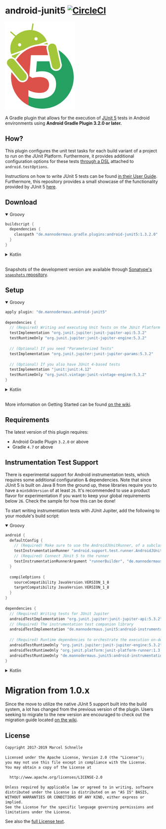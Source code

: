 # android-junit5 [![CircleCI](https://circleci.com/gh/mannodermaus/android-junit5/tree/master.svg?style=svg)][circleci]

![Logo](.images/logo.png)

A Gradle plugin that allows for the execution of [JUnit 5][junit5gh] tests in Android environments using **Android Gradle Plugin 3.2.0 or later.**

## How?

This plugin configures the unit test tasks for each build variant of a project to run on the JUnit Platform. Furthermore, it provides additional configuration options for these tests [through a DSL][wiki-dsl] attached to `android.testOptions`.

Instructions on how to write JUnit 5 tests can be found [in their User Guide][junit5ug].
Furthermore, this repository provides a small showcase of the functionality provided by JUnit 5 [here][sampletests].

## Download

<details open>
  <summary>Groovy</summary>
  
  ```groovy
  buildscript {
    dependencies {
      classpath "de.mannodermaus.gradle.plugins:android-junit5:1.3.2.0"
    }
  }
  ```
</details>

<details>
  <summary>Kotlin</summary>
  
  ```kotlin
  buildscript {
    dependencies {
      classpath("de.mannodermaus.gradle.plugins:android-junit5:1.3.2.0")
    }
  }
  ```
</details>

<br/>

Snapshots of the development version are available through [Sonatype's `snapshots` repository][sonatyperepo].

## Setup

<details open>
  <summary>Groovy</summary>

  ```groovy
  apply plugin: "de.mannodermaus.android-junit5"

  dependencies {
    // (Required) Writing and executing Unit Tests on the JUnit Platform
    testImplementation "org.junit.jupiter:junit-jupiter-api:5.3.2"
    testRuntimeOnly "org.junit.jupiter:junit-jupiter-engine:5.3.2"

    // (Optional) If you need "Parameterized Tests"
    testImplementation "org.junit.jupiter:junit-jupiter-params:5.3.2"

    // (Optional) If you also have JUnit 4-based tests
    testImplementation "junit:junit:4.12"
    testRuntimeOnly "org.junit.vintage:junit-vintage-engine:5.3.2"
  }
  ```
</details>

<details>
  <summary>Kotlin</summary>
  
  ```kotlin
  plugins {
    id("de.mannodermaus.android-junit5")
  }

  dependencies {
    // (Required) Writing and executing Unit Tests on the JUnit Platform
    testImplementation("org.junit.jupiter:junit-jupiter-api:5.3.2")
    testRuntimeOnly("org.junit.jupiter:junit-jupiter-engine:5.3.2")

    // (Optional) If you need "Parameterized Tests"
    testImplementation("org.junit.jupiter:junit-jupiter-params:5.3.2")

    // (Optional) If you also have JUnit 4-based tests
    testImplementation("junit:junit:4.12")
    testRuntimeOnly("org.junit.vintage:junit-vintage-engine:5.3.2")
  }
  ```
</details>

<br/>

More information on Getting Started can be found [on the wiki][wiki-gettingstarted].

## Requirements

The latest version of this plugin requires:
* Android Gradle Plugin `3.2.0` or above
* Gradle `4.7` or above

## Instrumentation Test Support

There is experimental support for Android instrumentation tests, which requires some additional configuration & dependencies. Note that since JUnit 5 is built on Java 8 from the ground up, these libraries require you to have a `minSdkVersion` of at least `26`. It's recommended to use a product flavor for experimentation if you want to keep your global requirements below `26`. Check the sample for how this can be done!

To start writing instrumentation tests with JUnit Jupiter, add the following to your module's build script:

<details open>
  <summary>Groovy</summary>
  
  ```groovy
  android {
    defaultConfig {
      // (Required) Make sure to use the AndroidJUnitRunner, of a subclass of it
      testInstrumentationRunner "android.support.test.runner.AndroidJUnitRunner"
      // (Required) Connect JUnit 5 to the runner
      testInstrumentationRunnerArgument "runnerBuilder", "de.mannodermaus.junit5.AndroidJUnit5Builder"
    }

    compileOptions {
      sourceCompatibility JavaVersion.VERSION_1_8
      targetCompatibility JavaVersion.VERSION_1_8
    }
  }

  dependencies {
    // (Required) Writing tests for JUnit Jupiter
    androidTestImplementation "org.junit.jupiter:junit-jupiter-api:5.3.2"
    // (Required) The instrumentation test companion library
    androidTestImplementation "de.mannodermaus.junit5:android-instrumentation-test:0.2.2"

    // (Required) Runtime dependencies to orchestrate the execution on-device
    androidTestRuntimeOnly "org.junit.jupiter:junit-jupiter-engine:5.3.2"
    androidTestRuntimeOnly "org.junit.platform:junit-platform-runner:1.3.2"
    androidTestRuntimeOnly "de.mannodermaus.junit5:android-instrumentation-test-runner:0.2.2"
  }
  ```
</details>

<details>
  <summary>Kotlin</summary>
  
  ```groovy
  android {
    defaultConfig {
      // (Required) Make sure to use the AndroidJUnitRunner, of a subclass of it
      testInstrumentationRunner = "android.support.test.runner.AndroidJUnitRunner"
      // (Required) Connect JUnit 5 to the runner
      testInstrumentationRunnerArgument("runnerBuilder", "de.mannodermaus.junit5.AndroidJUnit5Builder")
    }

    compileOptions {
      setSourceCompatibility(JavaVersion.VERSION_1_8)
      setTargetCompatibility(JavaVersion.VERSION_1_8)
    }
  }
  dependencies {
    // (Required) Writing tests for JUnit Jupiter
    androidTestImplementation("org.junit.jupiter:junit-jupiter-api:5.3.2")
    // (Required) The instrumentation test companion library
    androidTestImplementation("de.mannodermaus.junit5:android-instrumentation-test:0.2.2")

    // (Required) Runtime dependencies to orchestrate the execution on-device
    androidTestRuntimeOnly("org.junit.jupiter:junit-jupiter-engine:5.3.2")
    androidTestRuntimeOnly("org.junit.platform:junit-platform-runner:1.3.2")
    androidTestRuntimeOnly("de.mannodermaus.junit5:android-instrumentation-test-runner:0.2.2")
  }
  ```
</details>

# Migration from 1.0.x

Since the move to utilize the native JUnit 5 support built into the build system, a lot has changed from the previous version of the plugin. Users seeking to migrate to the new version are encouraged to check out the migration guide located [on the wiki][wiki-migration].

## License

```
Copyright 2017-2019 Marcel Schnelle

Licensed under the Apache License, Version 2.0 (the "License");
you may not use this file except in compliance with the License.
You may obtain a copy of the License at

  http://www.apache.org/licenses/LICENSE-2.0

Unless required by applicable law or agreed to in writing, software
distributed under the License is distributed on an "AS IS" BASIS,
WITHOUT WARRANTIES OR CONDITIONS OF ANY KIND, either express or implied.
See the License for the specific language governing permissions and
limitations under the License.
```

See also the [full License text](LICENSE).

 [junit5gh]: https://github.com/junit-team/junit5
 [junit5ug]: https://junit.org/junit5/docs/current/user-guide
 [circleci]: https://circleci.com/gh/mannodermaus/android-junit5
 [sonatyperepo]: https://oss.sonatype.org/content/repositories/snapshots
 [sampletests]: sample/src/test
 [wiki-dsl]: https://github.com/mannodermaus/android-junit5/wiki/Configuration-DSL
 [wiki-migration]: https://github.com/mannodermaus/android-junit5/wiki/Migrating-from-1.0.x
 [wiki-gettingstarted]: https://github.com/mannodermaus/android-junit5/wiki/Getting-Started
